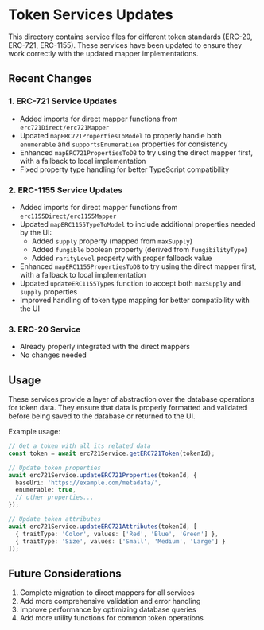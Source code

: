 # Token Services Updates

This directory contains service files for different token standards (ERC-20, ERC-721, ERC-1155). These services have been updated to ensure they work correctly with the updated mapper implementations.

## Recent Changes

### 1. ERC-721 Service Updates

- Added imports for direct mapper functions from `erc721Direct/erc721Mapper`
- Updated `mapERC721PropertiesToModel` to properly handle both `enumerable` and `supportsEnumeration` properties for consistency
- Enhanced `mapERC721PropertiesToDB` to try using the direct mapper first, with a fallback to local implementation
- Fixed property type handling for better TypeScript compatibility

### 2. ERC-1155 Service Updates

- Added imports for direct mapper functions from `erc1155Direct/erc1155Mapper`
- Updated `mapERC1155TypeToModel` to include additional properties needed by the UI:
  - Added `supply` property (mapped from `maxSupply`)
  - Added `fungible` boolean property (derived from `fungibilityType`)
  - Added `rarityLevel` property with proper fallback value
- Enhanced `mapERC1155PropertiesToDB` to try using the direct mapper first, with a fallback to local implementation
- Updated `updateERC1155Types` function to accept both `maxSupply` and `supply` properties
- Improved handling of token type mapping for better compatibility with the UI

### 3. ERC-20 Service

- Already properly integrated with the direct mappers
- No changes needed

## Usage

These services provide a layer of abstraction over the database operations for token data. They ensure that data is properly formatted and validated before being saved to the database or returned to the UI.

Example usage:

```typescript
// Get a token with all its related data
const token = await erc721Service.getERC721Token(tokenId);

// Update token properties
await erc721Service.updateERC721Properties(tokenId, {
  baseUri: 'https://example.com/metadata/',
  enumerable: true,
  // other properties...
});

// Update token attributes
await erc721Service.updateERC721Attributes(tokenId, [
  { traitType: 'Color', values: ['Red', 'Blue', 'Green'] },
  { traitType: 'Size', values: ['Small', 'Medium', 'Large'] }
]);
```

## Future Considerations

1. Complete migration to direct mappers for all services
2. Add more comprehensive validation and error handling
3. Improve performance by optimizing database queries
4. Add more utility functions for common token operations